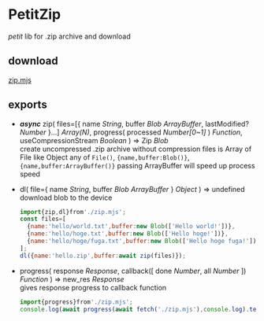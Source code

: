 # PetitZip

*petit* lib for .zip archive and download

## download

[zip.mjs](../zip.mjs)

## exports

- ***async*** zip( files=[{ name *String*, buffer *Blob ArrayBuffer*, lastModified? *Number* }...] *Array(N)*, progress( processed *Number[0~1]* ) *Function*, useCompressionStream *Boolean* ) => Zip *Blob*  
  create uncompressed .zip archive without compression
  files is Array of File like Object
  any of `File()`, `{name,buffer:Blob()}`, `{name,buffer:ArrayBuffer()}`
  passing ArrayBuffer will speed up process speed
- dl( file={ name *String*, buffer *Blob ArrayBuffer* } *Object* ) => undefined  
  download blob to the device

  ```js
  import{zip,dl}from'./zip.mjs';
  const files=[
    {name:'hello/world.txt',buffer:new Blob(['Hello world!'])},
    {name:'hello/hoge.txt',buffer:new Blob(['Hello hoge!'])},
    {name:'hello/hoge/fuga.txt',buffer:new Blob(['Hello hoge fuga!'])}
  ];
  dl({name:'hello.zip',buffer:await zip(files)});
  ```

- progress( response *Response*, callback([ done *Number*, all *Number* ]) *Function* ) => new_res *Response*  
  gives response progress to callback function

  ```js
  import{progress}from'./zip.mjs';
  console.log(await progress(await fetch('./zip.mjs'),console.log).text());
  ```
